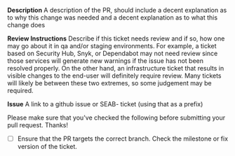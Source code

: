 **Description**
A description of the PR, should include a decent explanation as to why this change was needed and a decent explanation as to what this change does


**Review Instructions**
Describe if this ticket needs review and if so, how one may go about it in qa and/or staging environments. 
For example, a ticket based on Security Hub, Snyk, or Dependabot may not need review since those services will generate new warnings if the issue has not been resolved properly. On the other hand, an infrastructure ticket that results in visible changes to the end-user will definitely require review. Many tickets will likely be between these two extremes, so some judgement may be required. 

**Issue**
A link to a github issue or SEAB- ticket (using that as a prefix)

Please make sure that you've checked the following before submitting your pull request. Thanks!

- [ ] Ensure that the PR targets the correct branch. Check the milestone or fix version of the ticket.
